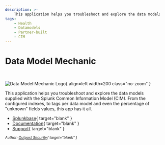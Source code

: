 ```yaml
---
description: >-
    This application helps you troubleshoot and explore the data models supplied with the Splunk Common Information Model (CIM).
tags:
    - Health
    - Datamodels
    - Partner-built
    - CIM
---
```


# Data Model Mechanic

``` markdown title=""
    
```

<div class="result" markdown>

![Data Model Mechanic Logo](https://splunkbase.splunk.com/_next/image?url=https%3A%2F%2Fcdn.splunkbase.splunk.com%2Fmedia%2Fpublic%2Ficons%2Ff7888eb4-a43a-11ed-a8e3-12e8182e7dcf.png&w=256&q=75){ align=left width=200 class="no-zoom" }

This application helps you troubleshoot and explore the data models supplied with the Splunk Common Information Model (CIM). From the configured indexes, to tags per data model and even the percentage of "unknown" fields values, this app has it all.

- [Splunkbase](https://splunkbase.splunk.com/app/6430){ target="blank" }
- [Documentation](https://splunkbase.splunk.com/app/6430){ target="blank" }
- [Support](https://splunkbase.splunk.com/app/6430){ target="blank" }

<small>_Author: [Outpost Security](https://outpost-security.com/){ target="blank" }_</small>

</div>